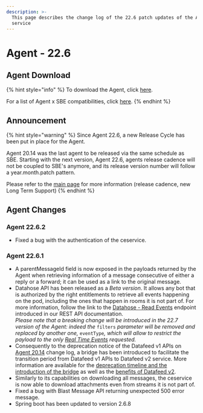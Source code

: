 ```yaml
---
description: >-
  This page describes the change log of the 22.6 patch updates of the Agent
  service
---
```


# Agent - 22.6

## Agent Download

{% hint style="info" %}
To download the Agent, click [here](https://storage.googleapis.com/sym-platform/developers/rest-api/agent-22.6.2.zip).

For a list of Agent x SBE compatibilities, click [here](../../agent-guide/sbe-x-agent-compatibility-matrix.md).
{% endhint %}

## Announcement

{% hint style="warning" %}
Since Agent 22.6, a new Release Cycle has been put in place for the Agent.

Agent 20.14 was the last agent to be released via the same schedule as SBE. Starting with the next version, Agent 22.6, agents release cadence will not be coupled to SBE's anymore, and its release version number will follow a year.month.patch pattern.

Please refer to the [main page](./) for more information (release cadence, new Long Term Support)
{% endhint %}

## Agent Changes

### Agent 22.6.2

* Fixed a bug with the authentication of the ceservice.

### Agent 22.6.1

* A parentMessageId field is now exposed in the payloads returned by the Agent when retrieving information of a message consecutive of either a reply or a forward; it can be used as a link to the original message.
* Datahose API has been released as a _Beta version_. It allows any bot that is authorized by the right entitlements to retrieve all events happening on the pod, including the ones that happen in rooms it is not part of. For more information, follow the link to the [Datahose - Read Events](https://developers.symphony.com/restapi/reference/datahose-read-events) endpoint introduced in our REST API documentation.\
  _Please note that a breaking change will be introduced in the 22.7 version of the Agent: indeed the_ `filters` _parameter will be removed and replaced by another one,_ `eventType`_, which will allow to restrict the payload to the only_ [_Real Time Events_](../../../building-bots-on-symphony/datafeed/real-time-events.md) _requested._
* Consequently to the deprecation notice of the Datafeed v1 APIs on [Agent 20.14](agent-20.14.md#deprecation-notice) change log, a bridge has been introduced to facilitate the transition period from Datafeed v1 APIs to Datafeed v2 service. More information are available for the [deprecation timeline and the introduction of the bridge](https://docs.developers.symphony.com/building-bots-on-symphony/datafeed) as well as the [benefits of Datafeed v2](https://developers.symphony.com/restapi/v20.14/reference/datafeed).
* Similarly to its capabilities on downloading all messages, the ceservice is now able to download attachments even from streams it is not part of.
* Fixed a bug with Blast Message API returning unexpected 500 error message.
* Spring boot has been updated to version 2.6.8

